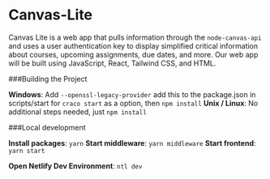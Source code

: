 # Canvas-Lite
Canvas Lite is a web app that pulls information through the `node-canvas-api` and uses a user authentication key to display simplified critical information about courses, upcoming assignments, due dates, and more. Our web app will be built using JavaScript, React, Tailwind CSS, and HTML.

###Building the Project

**Windows**: Add `--openssl-legacy-provider` add this to the package.json in scripts/start for `craco start` as a option, then `npm install`
**Unix / Linux**: No additional steps needed, just `npm install`

###Local development

**Install packages**: `yarn`
**Start middleware**: `yarn middleware`
**Start frontend**: `yarn start`

**Open Netlify Dev Environment**: `ntl dev`
